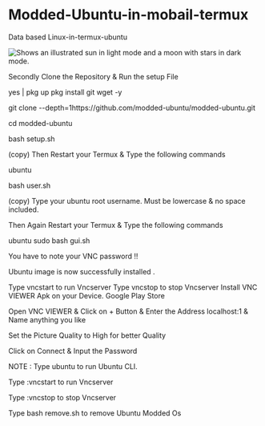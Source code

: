 # Modded-Ubuntu-in-mobail-termux
Data based
Linux-in-termux-ubuntu

<picture>
  <source media="(prefers-color-scheme: dark)" srcset="https://user-images.githubusercontent.com/25423296/163456776-7f95b81a-f1ed-45f7-b7ab-8fa810d529fa.png">
  <source media="(prefers-color-scheme: light)" srcset="https://user-images.githubusercontent.com/25423296/163456779-a8556205-d0a5-45e2-ac17-42d089e3c3f8.png">
  <img alt="Shows an illustrated sun in light mode and a moon with stars in dark mode." src="https://user-images.githubusercontent.com/25423296/163456779-a8556205-d0a5-45e2-ac17-42d089e3c3f8.png">

Secondly Clone the Repository & Run the setup File



yes | pkg up pkg install git wget -y 




git clone --depth=1https://github.com/modded-ubuntu/modded-ubuntu.git




cd modded-ubuntu




bash setup.sh




(copy) Then Restart your Termux & Type the following commands





ubuntu 




bash user.sh




(copy) Type your ubuntu root username. Must be lowercase & no space included.

Then Again Restart your Termux & Type the following commands

ubuntu sudo bash gui.sh

You have to note your VNC password !!

Ubuntu image is now successfully installed .

Type vncstart to run Vncserver Type vncstop to stop Vncserver Install VNC VIEWER Apk on your Device. Google Play Store

Open VNC VIEWER & Click on + Button & Enter the Address localhost:1 & Name anything you like

Set the Picture Quality to High for better Quality

Click on Connect & Input the Password


NOTE : Type ubuntu to run Ubuntu CLI.

Type :vncstart to run Vncserver

Type :vncstop to stop Vncserver

Type bash remove.sh to remove Ubuntu Modded Os
